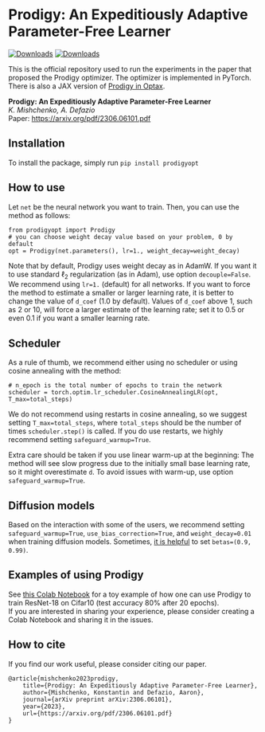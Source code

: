 # Prodigy: An Expeditiously Adaptive Parameter-Free Learner
[![Downloads](https://static.pepy.tech/badge/prodigyopt)](https://pepy.tech/project/prodigyopt) [![Downloads](https://static.pepy.tech/badge/prodigyopt/month)](https://pepy.tech/project/prodigyopt)

This is the official repository used to run the experiments in the paper that proposed the Prodigy optimizer. The optimizer is implemented in PyTorch.
There is also a JAX version of [Prodigy in Optax](https://optax.readthedocs.io/en/latest/api/contrib.html#prodigy).

**Prodigy: An Expeditiously Adaptive Parameter-Free Learner**  
*K. Mishchenko, A. Defazio*  
Paper: https://arxiv.org/pdf/2306.06101.pdf

## Installation
To install the package, simply run
```pip install prodigyopt```
## How to use
Let `net` be the neural network you want to train. Then, you can use the method as follows:
```
from prodigyopt import Prodigy
# you can choose weight decay value based on your problem, 0 by default
opt = Prodigy(net.parameters(), lr=1., weight_decay=weight_decay)
```
Note that by default, Prodigy uses weight decay as in AdamW. 
If you want it to use standard $\ell_2$ regularization (as in Adam), use option `decouple=False`. 
We recommend using `lr=1.` (default) for all networks. If you want to force the method to estimate a smaller or larger learning rate, 
it is better to change the value of `d_coef` (1.0 by default). Values of `d_coef` above 1, such as 2 or 10, 
will force a larger estimate of the learning rate; set it to 0.5 or even 0.1 if you want a smaller learning rate.

## Scheduler 
As a rule of thumb, we recommend either using no scheduler or using cosine annealing with the method:
```
# n_epoch is the total number of epochs to train the network
scheduler = torch.optim.lr_scheduler.CosineAnnealingLR(opt, T_max=total_steps)
```
We do not recommend using restarts in cosine annealing, so we suggest setting `T_max=total_steps`, where 
`total_steps` should be the number of times `scheduler.step()` is called. If you do use restarts, we highly
recommend setting `safeguard_warmup=True`.

Extra care should be taken if you use linear warm-up at the beginning: 
The method will see slow progress due to the initially small base learning rate, 
so it might overestimate `d`.
To avoid issues with warm-up, use option `safeguard_warmup=True`.  
## Diffusion models
Based on the interaction with some of the users, we recommend setting `safeguard_warmup=True`,
 `use_bias_correction=True`, and `weight_decay=0.01` when training diffusion models. 
Sometimes, [it is helpful](https://github.com/konstmish/prodigy/issues/8) to set `betas=(0.9, 0.99)`.

## Examples of using Prodigy 

See [this Colab Notebook](https://colab.research.google.com/drive/1TrhEfI3stJ-yNp7_ZxUAtfWjj-Qe_Hym?usp=sharing) 
for a toy example of how one can use Prodigy to train ResNet-18 on Cifar10 (test accuracy 80% after 20 epochs).  
If you are interested in sharing your experience, please consider creating a Colab Notebook and sharing it in the issues. 

## How to cite
If you find our work useful, please consider citing our paper.
```
@article{mishchenko2023prodigy,
    title={Prodigy: An Expeditiously Adaptive Parameter-Free Learner},
    author={Mishchenko, Konstantin and Defazio, Aaron},
    journal={arXiv preprint arXiv:2306.06101},
    year={2023},
    url={https://arxiv.org/pdf/2306.06101.pdf}
}
```
